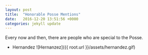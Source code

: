 ```yaml
---
layout: post
title:  "Honorable Posse Mentions"
date:   2016-12-20 13:51:56 +0000
categories: jekyll update
---
```

Every now and then, there are people who are special to the Posse. 

* Hernandez
![Hernanzez]({{ root.url }}/assets/hernandez.gif)
